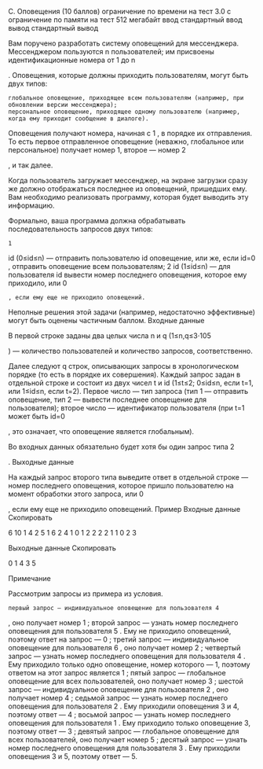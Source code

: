 C. Оповещения (10 баллов)
ограничение по времени на тест
3.0 с
ограничение по памяти на тест
512 мегабайт
ввод
стандартный ввод
вывод
стандартный вывод

Вам поручено разработать систему оповещений для мессенджера. Мессенджером пользуются n
пользователей; им присвоены идентификационные номера от 1 до n

. Оповещения, которые должны приходить пользователям, могут быть двух типов:

    глобальное оповещение, приходящее всем пользователям (например, при обновлении версии мессенджера);
    персональное оповещение, приходящее одному пользователю (например, когда ему приходит сообщение в диалоге). 

Оповещения получают номера, начиная с 1
, в порядке их отправления. То есть первое отправленное оповещение (неважно, глобальное или персональное) получает номер 1, второе — номер 2

, и так далее.

Когда пользователь загружает мессенджер, на экране загрузки сразу же должно отображаться последнее из оповещений, пришедших ему. Вам необходимо реализовать программу, которая будет выводить эту информацию.

Формально, ваша программа должна обрабатывать последовательность запросов двух типов:

    1

id (0≤id≤n) — отправить пользователю id оповещение, или же, если id=0
, отправить оповещение всем пользователям;
2
id (1≤id≤n) — для пользователя id вывести номер последнего оповещения, которое ему приходило, или 0

    , если ему еще не приходило оповещений. 

Неполные решения этой задачи (например, недостаточно эффективные) могут быть оценены частичным баллом.
Входные данные

В первой строке заданы два целых числа n
и q (1≤n,q≤3⋅105

) — количество пользователей и количество запросов, соответственно.

Далее следуют q
строк, описывающих запросы в хронологическом порядке (то есть в порядке их совершения). Каждый запрос задан в отдельной строке и состоит из двух чисел t и id (1≤t≤2; 0≤id≤n, если t=1, или 1≤id≤n, если t=2). Первое число — тип запроса (тип 1 — отправить оповещение, тип 2 — вывести последнее оповещение для пользователя); второе число — идентификатор пользователя (при t=1 может быть id=0

, это означает, что оповещение является глобальным).

Во входных данных обязательно будет хотя бы один запрос типа 2

.
Выходные данные

На каждый запрос второго типа выведите ответ в отдельной строке — номер последнего оповещения, которое пришло пользователю на момент обработки этого запроса, или 0

, если ему еще не приходило оповещений.
Пример
Входные данные
Скопировать

6 10
1 4
2 5
1 6
2 4
1 0
1 2
2 2
2 1
1 0
2 3

Выходные данные
Скопировать

0
1
4
3
5

Примечание

Рассмотрим запросы из примера из условия.

    первый запрос — индивидуальное оповещение для пользователя 4

, оно получает номер 1
;
второй запрос — узнать номер последнего оповещения для пользователя 5
. Ему не приходило оповещений, поэтому ответ на запрос — 0
;
третий запрос — индивидуальное оповещение для пользователя 6
, оно получает номер 2
;
четвертый запрос — узнать номер последнего оповещения для пользователя 4
. Ему приходило только одно оповещение, номер которого — 1, поэтому ответом на этот запрос является 1
;
пятый запрос — глобальное оповещение для всех пользователей, оно получает номер 3
;
шестой запрос — индивидуальное оповещение для пользователя 2
, оно получает номер 4
;
седьмой запрос — узнать номер последнего оповещения для пользователя 2
. Ему приходили оповещения 3 и 4, поэтому ответ — 4
;
восьмой запрос — узнать номер последнего оповещения для пользователя 1
. Ему приходило только оповещение 3, поэтому ответ — 3
;
девятый запрос — глобальное оповещение для всех пользователей, оно получает номер 5
;
десятый запрос — узнать номер последнего оповещения для пользователя 3
. Ему приходили оповещения 3 и 5, поэтому ответ — 5. 